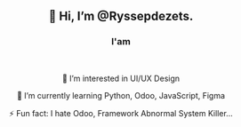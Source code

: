 <h2 align="center">
👋 Hi, I’m @Ryssepdezets.
</h2>

<h3 align="center">I'am </h3>

<br/>

<div align="center">

👀 I’m interested in UI/UX Design

🌱 I’m currently learning Python, Odoo, JavaScript, Figma


⚡ Fun fact: I hate Odoo, Framework Abnormal System Killer...
 </div>
